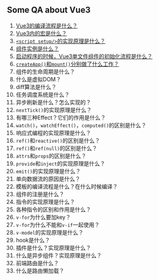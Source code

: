## Some QA about Vue3

1. [Vue3的编译流程是什么？](./Vue3/01.md)
2. [Vue3内的宏是什么？](./Vue3/02.md)
3. [`<script setup/>`的实现原理是什么？](./Vue3/03.md)
4. [组件实例是什么？](./Vue3/04.md)
5. [启动程序的时候，Vue3单文件组件的初始化流程是什么？](./Vue3/05.md)
6. [`createApp()`和`mount()`分别做了什么工作？](./Vue3/05.md)
7. 组件的生命周期是什么？
8. 什么是虚拟DOM？
9. diff算法是什么？
10. 任务调度系统是什么？
11. 异步刷新是什么？怎么实现的？
12. `nextTick()`的实现原理是什么？
13. 有哪三种Effect？它们的作用是什么？
14. `watch()`，`watchEffect()`，`computed()`的区别是什么？
15. 响应式编程的实现原理是什么？
16. `ref()`和`reactive()`的区别是什么？
17. `ref()`和`ref(null)`的区别是什么？
18. `attrs`和`props`的区别是什么？
19. `provide`和`inject`的实现原理是什么？
20. `emit()`的实现原理是什么？
21. 单向数据流的原因是什么？
22. 模板的编译流程是什么？在什么时候编译？
23. 组件的注册是什么？
24. 指令的实现原理是什么？
25. 各种指令的区别和作用是什么？
26. `v-for`为什么要加key？
27. `v-for`为什么不能和`v-if`一起使用？
28. `v-model`的实现原理是什么？
29. hook是什么？
30. 插件是什么？实现原理是什么？
31. 什么是异步组件？实现原理是什么？
32. 前端路由是什么？
33. 什么是路由懒加载？

